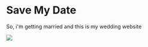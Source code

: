 Save My Date
============

So, i'm getting married and this is my wedding website

![](https://www.diigo.com/item/t/H2IamSDeGvY7hq76tnZ%2Bhtpu1gTWF8w5pbPn7dlo6rlbKcLjffdW6k%2F9crJh%0AZfkk%0A)
